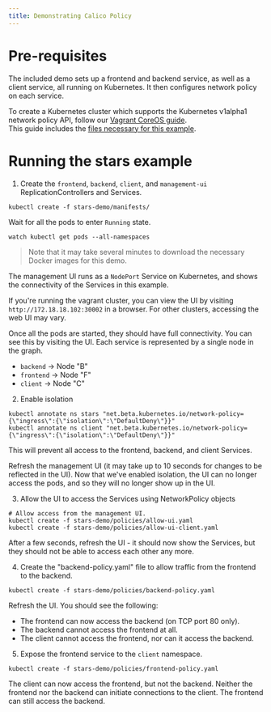 ```yaml
---
title: Demonstrating Calico Policy
---
```

# Pre-requisites

The included demo sets up a frontend and backend service, as well as a client service, all
running on Kubernetes.  It then configures network policy on each service.

To create a Kubernetes cluster which supports the Kubernetes v1alpha1 network policy API, follow our [Vagrant CoreOS guide]({{site.url}}/getting-started/kubernetes/installation/vagrant-coreos).  
This guide includes the [files necessary for this example](https://github.com/tigera/calico-docs/tree/master/getting-started/kubernetes/cloud-config).

# Running the stars example

1) Create the `frontend`, `backend`, `client`, and `management-ui` ReplicationControllers and Services.

```shell
kubectl create -f stars-demo/manifests/
```

Wait for all the pods to enter `Running` state.

```shell
watch kubectl get pods --all-namespaces
```
> Note that it may take several minutes to download the necessary Docker images for this demo.

The management UI runs as a `NodePort` Service on Kubernetes, and shows the connectivity
of the Services in this example.

If you're running the vagrant cluster, you can view the UI by visiting `http://172.18.18.102:30002` in a browser.  For other clusters, accessing
the web UI may vary.

Once all the pods are started, they should have full connectivity. You can see this by visiting the UI.  Each service is
represented by a single node in the graph.

- `backend` -> Node "B"
- `frontend` -> Node "F"
- `client` -> Node "C"

2) Enable isolation

```shell
kubectl annotate ns stars "net.beta.kubernetes.io/network-policy={\"ingress\":{\"isolation\":\"DefaultDeny\"}}"
kubectl annotate ns client "net.beta.kubernetes.io/network-policy={\"ingress\":{\"isolation\":\"DefaultDeny\"}}"
```

This will prevent all access to the frontend, backend, and client Services.

Refresh the management UI (it may take up to 10 seconds for changes to be reflected in the UI).
Now that we've enabled isolation, the UI can no longer access the pods, and so they will no longer show up in the UI.

3) Allow the UI to access the Services using NetworkPolicy objects

```shell
# Allow access from the management UI.
kubectl create -f stars-demo/policies/allow-ui.yaml
kubectl create -f stars-demo/policies/allow-ui-client.yaml
```

After a few seconds, refresh the UI - it should now show the Services, but they should not be able to access each other any more.

4) Create the "backend-policy.yaml" file to allow traffic from the frontend to the backend.

```shell
kubectl create -f stars-demo/policies/backend-policy.yaml
```

Refresh the UI.  You should see the following:

- The frontend can now access the backend (on TCP port 80 only).
- The backend cannot access the frontend at all.
- The client cannot access the frontend, nor can it access the backend.

5) Expose the frontend service to the `client` namespace.

```shell
kubectl create -f stars-demo/policies/frontend-policy.yaml
```

The client can now access the frontend, but not the backend.  Neither the frontend nor the backend
can initiate connections to the client.  The frontend can still access the backend.
